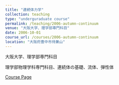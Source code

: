 ```yaml
---
title: "連続体力学"
collection: teaching
type: "underguraduate course"
permalink: /teaching/2006-autumn-continuum
venue: "大阪大学、理学部専門科目"
date: 2006-10-01
course_url: /courses/2006-autumn-continuum
location: "大阪府豊中市待兼山"
---
```


大阪大学、理学部専門科目

理学部物理学科専門科目、連続体の基礎、流体、弾性体


<a href='https://stsykw.github.io/courses/2006-autumn-continuum'>Course Page</a>
